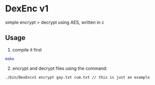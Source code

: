 
# DexEnc v1

simple encrypt > decrypt using AES, written in c 


## Usage

1. compile it first

```bash
make
```

2. encrypt and decrypt files using the command:

```bash
./bin/DexEncv1 encrypt gay.txt cum.txt // this is just an example
```



